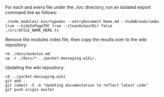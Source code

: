 For each and every file under the _./src_ directory, run an isolated export command line as follows:
```
./node_modules/.bin/typedoc --entryDocument Home.md --hideBreadcrumbs true --hideInPageTOC true --cleanOutputDir false ./src/$FILE_NAME_HERE.ts
```

Remove the modules index file, then copy the results over to the wiki repository:
```
rm ./docs/modules.md
cp -r ./docs/* ../pocket-messaging.wiki/.
```

Updating the wiki repository:
```
cd ../pocket-messaging.wiki
git add .
git commit -S -m "Updating documentation to reflect latest code"
git push origin master
```
